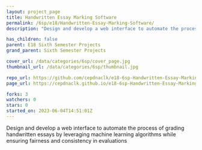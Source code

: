 ```yaml
---
layout: project_page
title: Handwritten Essay Marking Software
permalink: /6sp/e18/Handwritten-Essay-Marking-Software/
description: "Design and develop a web interface to automate the process of grading handwritten essays by leveraging machine learning algorithms while ensuring fairness and consistency in evaluations"

has_children: false
parent: E18 Sixth Semester Projects
grand_parent: Sixth Semester Projects

cover_url: /data/categories/6sp/cover_page.jpg
thumbnail_url: /data/categories/6sp/thumbnail.jpg

repo_url: https://github.com/cepdnaclk/e18-6sp-Handwritten-Essay-Marking-Software
page_url: https://cepdnaclk.github.io/e18-6sp-Handwritten-Essay-Marking-Software

forks: 3
watchers: 0
stars: 0
started_on: 2023-06-04T14:51:01Z
---
```

Design and develop a web interface to automate the process of grading handwritten essays by leveraging machine learning algorithms while ensuring fairness and consistency in evaluations

